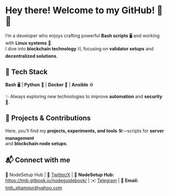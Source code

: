 # Hey there! Welcome to my GitHub! 🚀🐧  

I’m a developer who enjoys crafting powerful **Bash scripts** 🖥️ and working with **Linux systems** 🐧.  
I dive into **blockchain technology** ⛓️, focusing on **validator setups** and **decentralized solutions**.  

## 🔧 Tech Stack  
**Bash** 🖥️ | **Python** 🐍 | **Docker** 🐳 | **Ansible** ⚙️  

✨ Always exploring new technologies to improve **automation** and **security** 🔐.  

## 🚀 Projects & Contributions  
Here, you’ll find my **projects, experiments, and tools** 🛠️—scripts for **server management**  
and **blockchain node setups**.  

## 📬 Connect with me  
💾 NodeSetup Hub | 
📢 [Twitter/X](https://x.com/TmBO0o) | 💾 **NodeSetup Hub:** https://tmb.gitbook.io/nodeguidebook/ |  ✉️ [Telegram](https://t.me/@Phamqur) | 📩 **Email:** tmb_phamqur@yahoo.com  
